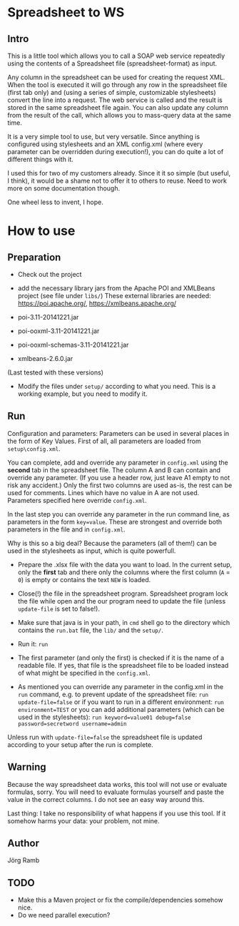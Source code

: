 # Spreadsheet to WS

## Intro

This is a little tool which allows you to call a SOAP web service repeatedly using the contents of a Spreadsheet file (spreadsheet-format)
as input.

Any column in the spreadsheet can be used for creating the request XML.
When the tool is executed it will go through any row in the spreadsheet file (first tab only)
and (using a series of simple, customizable stylesheets) convert the line into a request.
The web service is called and the result is stored in the same spreadsheet file again.
You can also update any column from the result of the call, which allows you to mass-query data at the same time.

It is a very simple tool to use, but very versatile. Since anything is configured using stylesheets and an XML config.xml
(where every parameter can be overridden during execution!), you can do quite a lot of different things with it.

I used this for two of my customers already. Since it it so simple (but useful, I think), it would be a shame not to
offer it to others to reuse. Need to work more on some documentation though.

One wheel less to invent, I hope.

# How to use

## Preparation

* Check out the project
* add the necessary library jars from the Apache POI and XMLBeans project (see file under `libs/`)
These external libraries are needed:
https://poi.apache.org/, https://xmlbeans.apache.org/ 

* poi-3.11-20141221.jar
* poi-ooxml-3.11-20141221.jar
* poi-ooxml-schemas-3.11-20141221.jar
* xmlbeans-2.6.0.jar

(Last tested with these versions)

* Modify the files under `setup/` according to what you need. This is a working example, but you need to modify it.

## Run

Configuration and parameters: Parameters can be used in several places in the form of Key Values.
First of all, all parameters are loaded from `setup\config.xml`.

You can complete, add and override any parameter in `config.xml` using the **second** tab in the spreadsheet file.
The column A and B can contain and override any parameter. (If you use a header row, just leave A1 empty to not risk any accident.) Only the first two columns are used as-is, the rest can be used for comments.
Lines which have no value in A are not used.
Parameters specified here override `config.xml`.

In the last step you can override any parameter in the run command line, as parameters in the form `key=value`. These are strongest and override both parameters in the file and in `config.xml`.

Why is this so a big deal? Because the parameters (all of them!) can be used in the stylesheets as input, which is quite powerfull.

* Prepare the .xlsx file with the data you want to load. In the current setup, only the **first** tab and there only the columns where the first column (`A` = `0`) is empty or contains the text `NEW` is loaded.
* Close(!) the file in the spreadsheet program. Spreadsheet program lock the file while open and the our program need to update the file (unless `update-file` is set to false!).
* Make sure that java is in your path, in `cmd` shell go to the directory which contains the `run.bat` file, the `lib/` and the `setup/`.
* Run it:
    `run`

* The first parameter (and only the first) is checked if it is the name of a readable file. If yes, that file is the spreadsheet file to be loaded instead of what might be specified in the `config.xml`.
* As mentioned you can override any parameter in the config.xml in the `run` command, e.g. to prevent update of the spreadsheet file:
    `run update-file=false`
or if you want to run in a different environment:
    `run environment=TEST`
or you can add additional parameters (which can be used in the stylesheets):
    `run keyword=value01 debug=false password=secretword username=admin`

Unless run with `update-file=false` the spreadsheet file is updated according to your setup after the run is complete.


## Warning

Because the way spreadsheet data works, this tool will not use or evaluate formulas,
sorry. You will need to evaluate formulas yourself and paste the value in the correct columns.
I do not see an easy way around this.

Last thing: I take no responsibility of what happens if you use this tool.
If it somehow harms your data: your problem, not mine.

## Author

Jörg Ramb


## TODO

* Make this a Maven project or fix the compile/dependencies somehow nice.
* Do we need parallel execution?

